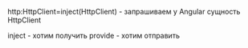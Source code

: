 http:HttpClient=inject(HttpClient) - запрашиваем у Angular сущность HttpClient

inject - хотим получить
provide  - хотим отправить